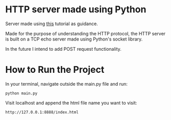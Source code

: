 # HTTP server made using Python

Server made using [this](https://bhch.github.io/posts/2017/11/writing-an-http-server-from-scratch/) tutorial as guidance.

Made for the purpose of understanding the HTTP protocol, the HTTP server is built on a TCP echo server made using Python's socket library.

In the future I intend to add POST request functionality.

# How to Run the Project

In your terminal, navigate outside the main.py file and run:

`python main.py`

Visit localhost and append the html file name you want to visit:

`http://127.0.0.1:8888/index.html`
